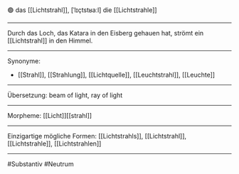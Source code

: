 🟢 das [[Lichtstrahl]], [ˈlɪçtstʁaːl]
die [[Lichtstrahle]]


---
Durch das Loch, das Katara in den Eisberg gehauen hat, strömt ein [[Lichtstrahl]] in den Himmel.


---
Synonyme:
- [[Strahl]], [[Strahlung]], [[Lichtquelle]], [[Leuchtstrahl]], [[Leuchte]]

---
Übersetzung: beam of light, ray of light

---
Morpheme:
[[Licht]][[strahl]]

---
Einzigartige mögliche Formen: [[Lichtstrahls]], [[Lichtstrahl]], [[Lichtstrahle]], [[Lichtstrahlen]]

---
#Substantiv #Neutrum